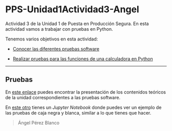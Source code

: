 # PPS-Unidad1Actividad3-Angel

Actividad 3 de la Unidad 1 de Puesta en Producción Segura. En esta actividad vamos a trabajar con pruebas en Python.

Tenemos varios objetivos en esta actividad:

* [Conocer las diferentes pruebas software](#Pruebas)

* [Realizar pruebas para las funciones de una calculadora en Python](#Pruebas-en-Python)

---

## Pruebas

En [este enlace](PresentacionPruebas.pdf) puedes encontrar la presentación de los contenidos teóricos de la unidad correspondientes a las pruebas software.

En [este otro](Pruebas.ipynb) tienes un _Jupyter Notebook_ donde puedes ver un ejemplo de las pruebas de caja negra y blanca, similar a lo que tienes que hacer.











> Ángel Pérez Blanco
